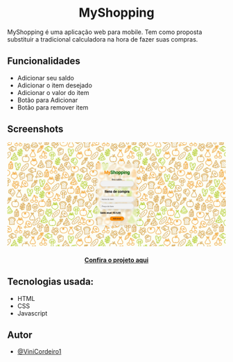 
<h1 align="center"> MyShopping </h1>

MyShopping é uma aplicação web para mobile. Tem como proposta substituir a tradicional calculadora na hora de fazer suas compras.

## Funcionalidades

- Adicionar seu saldo
- Adicionar o item desejado
- Adicionar o valor do item
- Botão para Adicionar
- Botão para remover item


## Screenshots

<img src="src/img/screenshot-MyShopping.jpg" alt="Imagem do projeto">

<h4 align="center"><a href="https://vini-myshopping.netlify.app/" target="_blank" >Confira o projeto aqui</a></h4>

## Tecnologias usada:

- HTML
- CSS
- Javascript

## Autor

- [@ViniCordeiro1](https://github.com/ViniCordeiro1)

